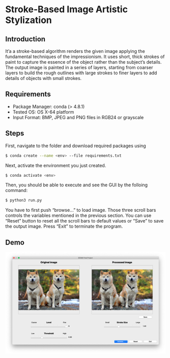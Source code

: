 # Stroke-Based Image Artistic Stylization

## Introduction

It’a a stroke-based algorithm renders the given image applying the fundamental techniques of the impressionism. It uses short, thick strokes of paint to capture the essence of the object rather than the subject’s details. The output image is painted in a series of layers, starting from coarser layers to build the rough outlines with large strokes to finer layers to add details of objects with small strokes.

## Requirements

- Package Manager: conda (> 4.8.1)
- Tested OS: OS X-64 platform
- Input Format: BMP, JPEG and PNG files in RGB24 or grayscale

## Steps

First, navigate to the folder and download required packages using

```bash
$ conda create --name <env> --file requirements.txt
```

Next, activate the environment you just created.

```bash
$ conda activate <env>
```

Then, you should be able to execute and see the GUI by the folloing command:

```bash
$ python3 run.py
```

You have to first push “browse...” to load image. Those three scroll bars controls the variables mentioned in the previous section. You can use “Reset” button to reset all the scroll bars to default values or “Save” to save the output image. Press “Exit” to terminate the program.

## Demo

![Demo](stroke_stylization.png)